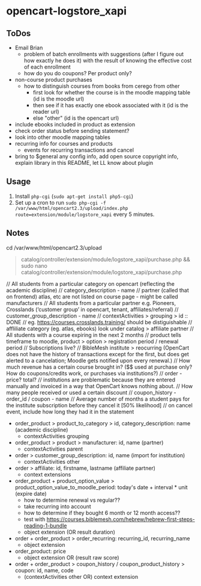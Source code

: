 # opencart-logstore_xapi

## ToDos

- Email Brian
  - problem of batch enrollments with suggestions (after I figure out how exactly he does it) with the result of knowing the effective cost of each enrollment
  - how do you do coupons? Per product only?
- non-course product purchases
  - how to distinguish courses from books from cerego from other
    - first look for whether the course is in the moodle mapping table (id is the moodle url)
    - then see if it has exactly one ebook associated with it (id is the reader url)
    - else "other" (id is the opencart url)
- include ebooks included in product as extension
- check order status before sending statement?
- look into other moodle mapping tables
- recurring info for courses and products
  - events for recurring transactions and cancel
- bring to $general any config info, add open source copyright info, explain library in this README, let LL know about plugin

## Usage

1) Install `php-cgi` (`sudo apt-get install php5-cgi`)
2) Set up a cron to run `sudo php-cgi -f /var/www/html/opencart2.3/upload/index.php route=extension/module/logstore_xapi` every 5 minutes.

## Notes

cd /var/www/html/opencart2.3/upload
> catalog/controller/extension/module/logstore_xapi/purchase.php && sudo nano catalog/controller/extension/module/logstore_xapi/purchase.php

  // All students from a particular category on opencart (reflecting the academic discipline)
    // category_description - name
    // partner (called that on frontend) atlas, etc are not listed on course page - might be called manufacturers
  // All students from a particular partner e.g. Pioneers, Crosslands (‘customer group’ in opencart, tenant, affiliates/referral)
    // customer_group_description - name
    // contextActivities > grouping > id :: DONE
    // eg. https://courses.crosslands.training/ should be distiguishable
    // affliliate category (eg. atlas, ebooks) look under catalog > affiliate partner
  // All students with a course expiring in the next 2 months
    // product tells timeframe to moodle, product > option > registration period / renewal period
  // Subscriptions live?
    // BibleMesh institute > reocurring (OpenCart does not have the history of transactions except for the first, but does get alerted to a cancelation; Moodle gets notified upon every renewal.)
  // How much revenue has a certain course brought in? ($$ used at purchase only? How do coupons/credits work, or purchases via institutions?)
    // order - price? total?
    // institutions are problematic because they are entered manually and invoiced in a way that OpenCart knows nothing about.
  // How many people received or used a certain discount
    // coupon_history - order_id / coupon - name
  // Average number of months a student pays for the institute subscription before they cancel it [50% likelihood]
    // on cancel event, include how long they had it in the statement

- order_product > product_to_category > id, category_description: name (academic discipline)
  - contextActivities grouping
- order_product > product > manufacturer: id, name (partner)
  - contextActivities parent
- order > customer_group_description: id, name (import for institution)
  - contextActivities other
- order > affiliate: id, firstname, lastname (affiliate partner)
  - context extensions
- order_product + product_option_value > product_option_value_to_moodle_period: today's date + interval * unit (expire date)
  - how to determine renewal vs regular??
  - take recurring into account
  - how to determine if they bought 6 month or 12 month access??
  - test with https://courses.biblemesh.com/hebrew/hebrew-first-steps-reading-1-bundle
  - object extension (OR result duration)
- order + order_product > order_recurring: recurring_id, recurring_name
  - object extension
- order_product: price
  - object extension OR (result raw score)
- order + order_product > coupon_history / coupon_product_history > coupon: id, name, code
  - (contextActivities other OR) context extension



